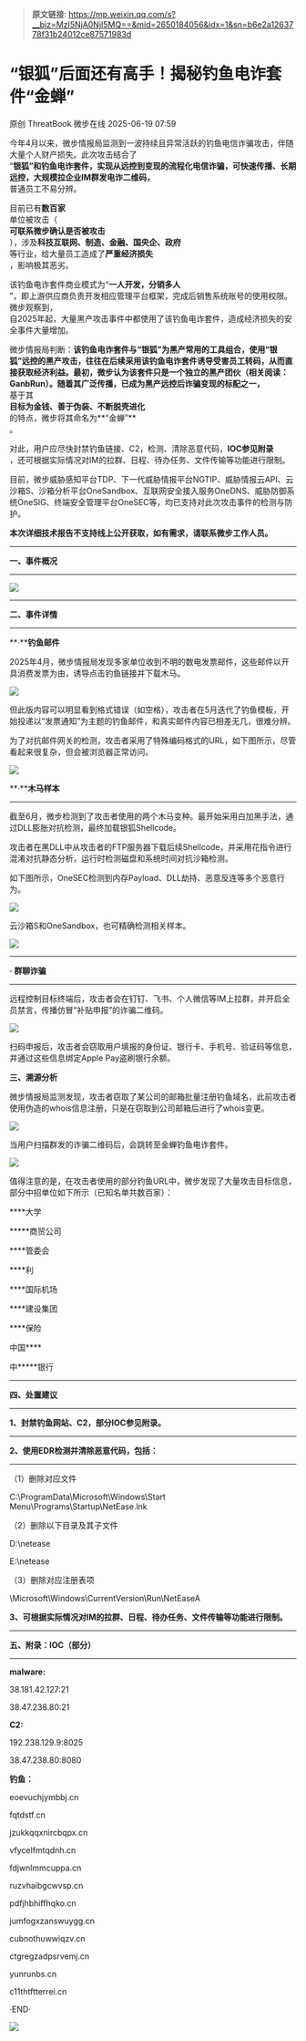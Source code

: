 > **原文链接**: https://mp.weixin.qq.com/s?__biz=MzI5NjA0NjI5MQ==&mid=2650184056&idx=1&sn=b6e2a1263778f31b24012ce87571983d

#  “银狐”后面还有高手！揭秘钓鱼电诈套件“金蝉”  
原创 ThreatBook  微步在线   2025-06-19 07:59  
  
今年4月以来，微步情报局监测到一波持续且异常活跃的钓鱼电信诈骗攻击，伴随大量个人财产损失。此次攻击结合了  
“**银狐”和钓鱼电诈套件，实现从远控到变现的流程化电信诈骗，可快速传播、长期远控，大规模拉企业IM群发电诈二维码，**  
普通员工不易分辨。  
  
目前已有**数百家**  
单位被攻击（  
**可联系微步确认是否被攻击**  
），涉及**科技互联网、制造、金融、国央企、政府**  
等行业，给大量员工造成了**严重经济损失**  
，影响极其恶劣。  
  
该钓鱼电诈套件商业模式为“**一人开发，分销多人**  
”，即上游供应商负责开发相应管理平台框架，完成后销售系统账号的使用权限。  
微步观察到，  
自2025年起，大量黑产攻击事件中都使用了该钓鱼电诈套件，造成经济损失的安全事件大量增加。  
  
微步情报局判断：**该钓鱼电诈套件与“银狐”为黑产常用的工具组合，使用“银狐”远控的黑产攻击，往往在后续采用该钓鱼电诈套件诱导受害员工转码，从而直接获取经济利益。最初，微步认为该套件只是一个独立的黑产团伙（相关阅读：GanbRun）。随着其广泛传播，已成为黑产远控后诈骗变现的标配之一，**  
基于其  
**目标为金钱、善于伪装、不断脱壳进化**  
的特点，微步将其命名为**“金蝉”**  
。  
  
对此，用户应尽快封禁钓鱼链接、C2，检测、清除恶意代码，**IOC参见附录**  
，还可根据实际情况对IM的拉群、日程、待办任务、文件传输等功能进行限制。  
  
目前，微步威胁感知平台TDP、下一代威胁情报平台NGTIP、威胁情报云API、云沙箱S、沙箱分析平台OneSandbox、互联网安全接入服务OneDNS、威胁防御系统OneSIG、终端安全管理平台OneSEC等，均已支持对此次攻击事件的检测与防护。  
  
**本次详细技术报告不支持线上公开获取，如有需求，请联系微步工作人员。**  
  
****  
  
**一、事件概况**  
  
****  
  
![](https://mmbiz.qpic.cn/mmbiz_png/Yv6ic9zgr5hSsZibHia3Jn6K9qnpAORr6D3KATEkw0akRh7OHUJdMqibmsLuanCBvzH3tpiakBfib8rzOVWF8GZfdmcA/640?wx_fmt=png&from=appmsg "")  
  
****  
**二、事件详情**  
  
****  
  
**·****钓鱼邮件**  
  
  
2025年4月，微步情报局发现多家单位收到不明的数电发票邮件，这些邮件以开具消费发票为由，诱导点击钓鱼链接并下载木马。  
  
  
![](https://mmbiz.qpic.cn/mmbiz_png/Yv6ic9zgr5hSsZibHia3Jn6K9qnpAORr6D3qibEvW5HRrNKPpBt8ibF5oRSLtCpo2ct0tExgwicrBicYudKg6dubicGwww/640?wx_fmt=png&from=appmsg "")  
  
  
但此版内容可以明显看到格式错误（如空格），攻击者在5月迭代了钓鱼模板，开始投递以“发票通知”为主题的钓鱼邮件，和真实邮件内容已相差无几，很难分辨。  
  
为了对抗邮件网关的检测，攻击者采用了特殊编码格式的URL，如下图所示，尽管看起来很复杂，但会被浏览器正常访问。  
  
  
![](https://mmbiz.qpic.cn/mmbiz_png/Yv6ic9zgr5hSsZibHia3Jn6K9qnpAORr6D3XiccIhZ3ZmlicOFo0VaoVbSRL7Kr5iaibgibyexeApCibLeR6R6lB3pTJ7SQ/640?wx_fmt=png&from=appmsg "")  
  
  
**·****木马样本**  
  
****  
  
截至6月，微步检测到了攻击者使用的两个木马变种。最开始采用白加黑手法，通过DLL膨胀对抗检测，最终加载银狐Shellcode。  
  
攻击者在黑DLL中从攻击者的FTP服务器下载后续Shellcode，并采用花指令进行混淆对抗静态分析，运行时检测磁盘和系统时间对抗沙箱检测。  
  
如下图所示，OneSEC检测到内存Payload、DLL劫持、恶意反连等多个恶意行为。  
  
  
![](https://mmbiz.qpic.cn/mmbiz_png/Yv6ic9zgr5hSsZibHia3Jn6K9qnpAORr6D3OccJbxQYUUmp8jtGltC6jyialtvzpPEgBJQ4kyj7jtMrPZGD8T3GMFA/640?wx_fmt=png&from=appmsg "")  
  
  
云沙箱S和OneSandbox，也可精确检测相关样本。  
  
  
![](https://mmbiz.qpic.cn/mmbiz_png/Yv6ic9zgr5hSsZibHia3Jn6K9qnpAORr6D3sbx1ntrJOMjlzgMy5ib7Mw0t4SQbjNrv6HjsibdJBOp7oNjHBfbWaC5g/640?wx_fmt=png&from=appmsg "")  
  
****  
**· 群聊诈骗**  
  
****  
  
远程控制目标终端后，攻击者会在钉钉、飞书、个人微信等IM上拉群，并开启全员禁言，传播仿冒“补贴申报”的诈骗二维码。  
  
  
![](https://mmbiz.qpic.cn/mmbiz_png/Yv6ic9zgr5hSsZibHia3Jn6K9qnpAORr6D3UYhnBGia6yNgNCjCicxuvITfEFnA9B2ibx53naxt04tLQm7iaTq4NZXnoA/640?wx_fmt=png&from=appmsg "")  
  
  
扫码申报后，攻击者会窃取用户填报的身份证、银行卡、手机号、验证码等信息，并通过这些信息绑定Apple Pay盗刷银行余额。  
  
  
**三、溯源分析**  
  
  
微步情报局监测发现，攻击者窃取了某公司的邮箱批量注册钓鱼域名，此前攻击者使用伪造的whois信息注册，只是在窃取到公司邮箱后进行了whois变更。  
  
  
![](https://mmbiz.qpic.cn/mmbiz_png/Yv6ic9zgr5hSsZibHia3Jn6K9qnpAORr6D3xNQic3ZuXG2RwBwUHhFRGM1u1pYdG3WbATk9cMCmnGU0rk4415WSXKA/640?wx_fmt=png&from=appmsg "")  
  
  
当用户扫描群发的诈骗二维码后，会跳转至金蝉钓鱼电诈套件。  
  
  
![](https://mmbiz.qpic.cn/mmbiz_png/Yv6ic9zgr5hSsZibHia3Jn6K9qnpAORr6D3BDrvU9nUUqYfH7mLwyVt1uo7jLzQE3SIpaAxqAaopuHcPWWhQiaicZ0g/640?wx_fmt=png&from=appmsg "")  
  
  
  
值得注意的是，在攻击者使用的部分钓鱼URL中，微步发现了大量攻击目标信息，部分中招单位如下所示（已知名单共数百家）：  
  
  
****大学  
  
*****商贸公司  
  
****管委会  
  
****利  
  
****国际机场  
  
****建设集团  
  
****保险  
  
中国****  
  
中*****银行  
  
  
****  
**四、处置建议**  
  
****  
  
**1、封禁钓鱼网站、C2，部分IOC参见附录。**  
  
****  
**2、使用EDR检测并清除恶意代码，包括：**  
  
****  
（1）删除对应文件  
  
C:\ProgramData\Microsoft\Windows\Start Menu\Programs\Startup\NetEase.lnk  
  
  
（2）删除以下目录及其子文件  
  
D:\\netease  
  
E:\\netease  
  
  
（3）删除对应注册表项  
  
\Microsoft\Windows\CurrentVersion\Run\NetEaseA  
  
  
**3、可根据实际情况对IM的拉群、日程、待办任务、文件传输等功能进行限制。**  
  
****  
  
**五、附录：IOC（部分）**  
  
****  
**malware:**  
  
38.181.42.127:21  
  
38.47.238.80:21  
  
**C2:**  
  
192.238.129.9:8025  
  
38.47.238.80:8080  
  
**钓鱼：**  
  
eoevuchjymbbj.cn  
  
fqtdstf.cn  
  
jzukkqqxnircbqpx.cn  
  
vfycelfmtqdnh.cn  
  
fdjwnlmmcuppa.cn  
  
ruzvhaibgcwvsp.cn  
  
pdfjhbhiffhqko.cn  
  
jumfogxzanswuygg.cn  
  
cubnothuwwiqzv.cn  
  
ctgregzadpsrvemj.cn  
  
yunrunbs.cn  
  
c11thtftterrei.cn  
  
  
·END·  
  
  
  
![](https://mmbiz.qpic.cn/mmbiz_jpg/Yv6ic9zgr5hTEG8tL2FlDibHibyecnFtQpEzUVl9gcgMFATowpibTT4W4DJiaASpFUKhVKVy61LXzObOcqEKEmq9gZg/640?wx_fmt=jpeg&from=appmsg "")  
  
  
